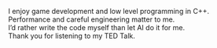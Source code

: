 I enjoy game development and low level programming in C++.\
Performance and careful engineering matter to me.\
I’d rather write the code myself than let AI do it for me.\
Thank you for listening to my TED Talk.
